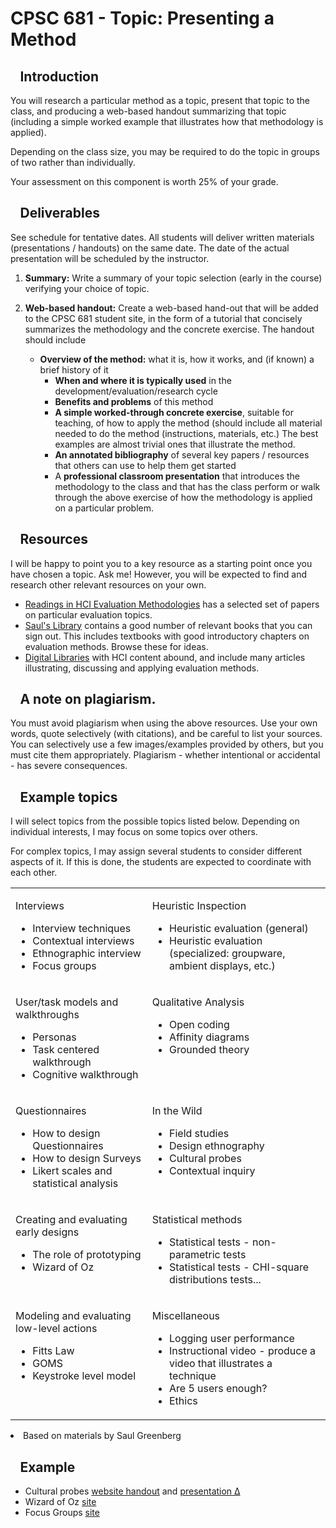 

# CPSC 681 - Topic: Presenting a Method



##   Introduction

You will research a particular method as a topic, present that topic to the class, and producing a web-based handout summarizing that topic (including a simple worked example that illustrates how that methodology is applied). 

Depending on the class size, you may be required to do the topic in groups of two rather than individually.

Your assessment on this component is worth 25% of your grade.

##   Deliverables

See schedule for tentative dates. All students will deliver written materials (presentations / handouts) on the same date. The date of the actual presentation will be scheduled by the instructor.

1.  **Summary:** Write a summary of your topic selection (early in the course) verifying your choice of topic.

2.  **Web-based handout:** Create a web-based hand-out that will be added to the CPSC 681 student site, in the form of a tutorial that concisely summarizes the methodology and the concrete exercise. The handout should include

    * **Overview of the method:** what it is, how it works, and (if known) a brief history of it
        * **When and where it is typically used** in the development/evaluation/research cycle
        * **Benefits and problems** of this method
        * **A simple worked-through concrete exercise**, suitable for teaching, of how to apply the method (should include all material needed to do the method (instructions, materials, etc.) The best examples are almost trivial ones that illustrate the method.
        * **An annotated bibliography** of several key papers / resources that others can use to help them get started
        * A **professional classroom presentation** that introduces the methodology to the class and that has the class perform or walk through the above exercise of how the methodology is applied on a particular problem.

##   Resources

I will be happy to point you to a key resource as a starting point once you have chosen a topic. Ask me! However, you will be expected to find and research other relevant resources on your own.

* [Readings in HCI Evaluation Methodologies](http://saul.cpsc.ucalgary.ca/pmwiki.php/HCIResources/ReadingListHCIEvaluation) has a selected set of papers on particular evaluation topics.
* [Saul's Library](http://saul.cpsc.ucalgary.ca/pmwiki.php/HCIResources/HCIBooksSaulsLibrary) contains a good number of relevant books that you can sign out. This includes textbooks with good introductory chapters on evaluation methods. Browse these for ideas.
* [Digital Libraries](http://saul.cpsc.ucalgary.ca/pmwiki.php/HCIResources/HCIDigitalLibraries) with HCI content abound, and include many articles illustrating, discussing and applying evaluation methods.

##   A note on plagiarism.

You must avoid plagiarism when using the above resources. Use your own words, quote selectively (with citations), and be careful to list your sources. You can selectively use a few images/examples provided by others, but you must cite them appropriately. Plagiarism - whether intentional or accidental - has severe consequences.

##   Example topics

I will select topics from the possible topics listed below. Depending on individual interests, I may focus on some topics over others.

For complex topics, I may assign several students to consider different aspects of it. If this is done, the students are expected to coordinate with each other.

<table><tr><td valign="top">

Interviews

* Interview techniques
* Contextual interviews
* Ethnographic interview
* Focus groups</td><td valign="top">

Heuristic Inspection

* Heuristic evaluation (general)
* Heuristic evaluation (specialized: groupware, ambient displays, etc.)</td></tr><tr><td valign="top">

User/task models and walkthroughs

* Personas
* Task centered walkthrough
* Cognitive walkthrough</td><td valign="top">

Qualitative Analysis

* Open coding
* Affinity diagrams
* Grounded theory</td></tr><tr><td valign="top">

Questionnaires

* How to design Questionnaires
* How to design Surveys
* Likert scales and statistical analysis</td><td valign="top">

In the Wild

* Field studies
* Design ethnography
* Cultural probes
* Contextual inquiry</td></tr><tr><td valign="top">

Creating and evaluating early designs

* The role of prototyping
* Wizard of Oz</td><td valign="top">

Statistical methods

* Statistical tests - non-parametric tests
* Statistical tests - CHI-square distributions tests...</td></tr><tr><td valign="top">

Modeling and evaluating low-level actions

* Fitts Law
* GOMS
* Keystroke level model</td><td valign="top">

Miscellaneous

* Logging user performance
* Instructional video - produce a video that illustrates a technique
* Are 5 users enough?
* Ethics</td></tr></table>
* Based on materials by Saul Greenberg

##   Example

* Cultural probes [website handout](http://teddyseyed.com) and [presentation](?action=upload&upname=681-topic-example-cultural-probes-presentation.pdf.md)[ Δ](?action=upload&upname=681-topic-example-cultural-probes-presentation.pdf.md)
* Wizard of Oz [site](http://pages.cpsc.ucalgary.ca/~jiannali/course/wizard_of_oz.html)
* Focus Groups [site](http://pages.cpsc.ucalgary.ca/~ssomanat/FocusGroups/focusgroups/)
